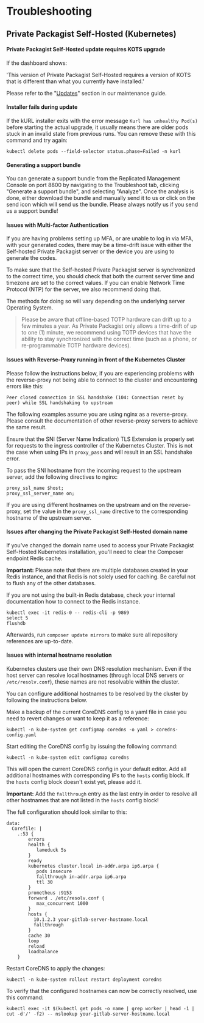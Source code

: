 # Troubleshooting
## Private Packagist Self-Hosted (Kubernetes)

#### Private Packagist Self-Hosted update requires KOTS upgrade
If the dashboard shows: 

'This version of Private Packagist Self-Hosted requires a version of KOTS that is different than what you currently have installed.'

Please refer to the "[Updates](./kubernetes-maintenance.md#updates)" section in our maintenance guide.

#### Installer fails during update

If the kURL installer exits with the error message `Kurl has unhealthy Pod(s)` before starting the actual upgrade, it usually means
there are older pods stuck in an invalid state from previous runs. You can remove these with this command and try again:

```
kubectl delete pods --field-selector status.phase=Failed -n kurl
```

#### Generating a support bundle

You can generate a support bundle from the Replicated Management Console on port
8800 by navigating to the Troubleshoot tab, clicking "Generate a support bundle",
and selecting "Analyze".
Once the analysis is done, either download the bundle and manually send it to us
or click on the send icon which will send us the bundle. Please always notify us
if you send us a support bundle!

#### Issues with Multi-factor Authentication

If you are having problems setting up MFA, or are unable to log in via MFA, with
your generated codes, there may be a time-drift issue with either the
Self-hosted Private Packagist server or the device you are using to generate the
codes.

To make sure that the Self-hosted Private Packagist server is synchronized to
the correct time, you should check that both the current server time and
timezone are set to the correct values. If you can enable Network Time Protocol
(NTP) for the server, we also recommend doing that.

The methods for doing so will vary depending on the underlying server Operating
System.

> Please be aware that offline-based TOTP hardware can drift up to a few minutes
> a year. As Private Packagist only allows a time-drift of up to one (1) minute, we
> recommend using TOTP devices that have the ability to stay synchronized with
> the correct time (such as a phone, or re-programmable TOTP hardware devices).

#### Issues with Reverse-Proxy running in front of the Kubernetes Cluster

Please follow the instructions below, if you are experiencing problems with the reverse-proxy not being able to connect to
the cluster and encountering errors like this:
```
Peer closed connection in SSL handshake (104: Connection reset by peer) while SSL handshaking to upstream
```

The following examples assume you are using nginx as a reverse-proxy. Please consult the documentation of other 
reverse-proxy servers to achieve the same result.

Ensure that the SNI (Server Name Indication) TLS Extension is properly set for requests to the ingress controller of the Kubernetes Cluster.
This is not the case when using IPs in `proxy_pass` and will result in an SSL handshake error.

To pass the SNI hostname from the incoming request to the upstream server, add the following directives to nginx:
``` 
proxy_ssl_name $host;
proxy_ssl_server_name on;
```

If you are using different hostnames on the upstream and on the reverse-proxy, set the value in the
`proxy_ssl_name` directive to the corresponding hostname of the upstream server.

#### Issues after changing the Private Packagist Self-Hosted domain name

If you've changed the domain name used to access your Private Packagist Self-Hosted Kubernetes installation, you'll need to clear the Composer endpoint Redis cache.

**Important:** Please note that there are multiple databases created in your Redis instance, and that Redis is not solely used for caching.
Be careful not to flush any of the other databases.

If you are not using the built-in Redis database, check your internal documentation how to connect to the Redis instance.

```
kubectl exec -it redis-0 -- redis-cli -p 9869
select 5
flushdb
```

Afterwards, run `composer update mirrors` to make sure all repository references are up-to-date. 

#### Issues with internal hostname resolution

Kubernetes clusters use their own DNS resolution mechanism. Even if the host server can resolve local hostnames (through 
local DNS servers or `/etc/resolv.conf`), these names are not resolvable within the cluster.

You can configure additional hostnames to be resolved by the cluster by following the instructions below.

Make a backup of the current CoreDNS config to a yaml file in case you need to revert changes or want to keep it as
a reference:
```
kubectl -n kube-system get configmap coredns -o yaml > coredns-config.yaml
```

Start editing the CoreDNS config by issuing the following command:
```
kubectl -n kube-system edit configmap coredns
```

This will open the current CoreDNS config in your default editor. Add all additional hostnames with corresponding IPs to the `hosts` config block. 
If the `hosts` config block doesn't exist yet, please add it. 

**Important:** Add the `fallthrough` entry as the last entry in order to resolve all other hostnames that are not listed in the `hosts` config block!

The full configuration should look similar to this:
```
data:
  Corefile: |
    .:53 {
        errors
        health {
           lameduck 5s
        }
        ready
        kubernetes cluster.local in-addr.arpa ip6.arpa {
           pods insecure
           fallthrough in-addr.arpa ip6.arpa
           ttl 30
        }
        prometheus :9153
        forward . /etc/resolv.conf {
           max_concurrent 1000
        }
        hosts {
          10.1.2.3 your-gitlab-server-hostname.local
          fallthrough
        }
        cache 30
        loop
        reload
        loadbalance
    }
```


Restart CoreDNS to apply the changes:
```
kubectl -n kube-system rollout restart deployment coredns
```

To verify that the configured hostnames can now be correctly resolved, use this command:
```
kubectl exec -it $(kubectl get pods -o name | grep worker | head -1 | cut -d'/' -f2) -- nslookup your-gitlab-server-hostname.local
```

